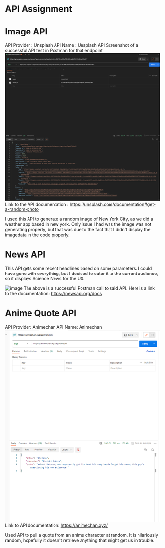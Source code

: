 # API Assignment
# Image API
API Provider : Unsplash
API Name : Unsplash API
Screenshot of a successful API test in Postman for that endpoint
![Alt text](image.png)
Link to the API documentation : https://unsplash.com/documentation#get-a-random-photo

I used this API to generate a random image of New York City, as we did a weather app based in new york.  Only issue I had was the image was not generating properly, but that was due to the fact that I didn't display the imagedata in the code properly.
# News API
This API gets some recent headlines based on some parameters. I could have gone with everything, but I decided to cater it to the current audience, so it displays Science News for the US.

![image](https://github.com/wy33/Web_Dev_Assignment5/assets/24551155/3fd1372f-8e2f-4439-9bcc-f3c4d2d24edd)
The above is a successful Postman call to said API. Here is a link to the documentation: https://newsapi.org/docs

# Anime Quote API
API Provider: Animechan
API Name: Animechan
![Alt text](anime_api.png)
Link to API documentation: https://animechan.xyz/

Used API to pull a quote from an anime character at random. It is hilariously random, hopefully it doesn't retrieve
anything that might get us in trouble.